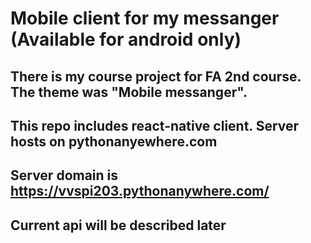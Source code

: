 # Mobile client for my messanger (Available for android only)
## There is my course project for FA 2nd course. The theme was "Mobile messanger".
## This repo includes react-native client. Server hosts on pythonanyewhere.com 
## Server domain is https://vvspi203.pythonanywhere.com/
## Current api will be described later
